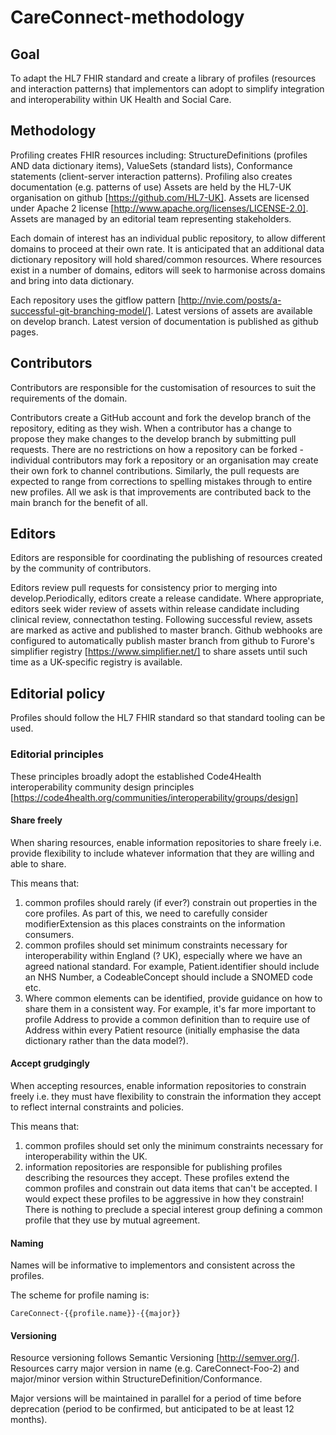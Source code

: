 # CareConnect-methodology

## Goal
To adapt the HL7 FHIR standard and create a library of profiles (resources and interaction patterns) that implementors can adopt to simplify integration and interoperability within UK Health and Social Care.

## Methodology
Profiling creates FHIR resources including: StructureDefinitions (profiles AND data dictionary items), ValueSets (standard lists), Conformance statements (client-server interaction patterns). Profiling also creates documentation (e.g. patterns of use) Assets are held by the HL7-UK organisation on github [https://github.com/HL7-UK]. Assets are licensed under Apache 2 license [http://www.apache.org/licenses/LICENSE-2.0]. Assets are managed by an editorial team representing stakeholders.

Each domain of interest has an individual public repository, to allow different domains to proceed at their own rate. It is anticipated that an additional data dictionary repository will hold shared/common resources. Where resources exist in a number of domains, editors will seek to harmonise across domains and bring into data dictionary.

Each repository uses the gitflow pattern [http://nvie.com/posts/a-successful-git-branching-model/]. Latest versions of assets are available on develop branch. Latest version of documentation is published as github pages.

## Contributors
Contributors are responsible for the customisation of resources to suit the requirements of the domain.

Contributors create a GitHub account and fork the develop branch of the repository, editing as they wish. When a contributor has a change to propose they make changes to the develop branch by submitting pull requests. There are no restrictions on how a repository can be forked - individual contributors may fork a repository or an organisation may create their own fork to channel contributions. Similarly, the pull requests are expected to range from corrections to spelling mistakes through to entire new profiles. All we ask is that improvements are contributed back to the main branch for the benefit of all.

## Editors
Editors are responsible for coordinating the publishing of resources created by the community of contributors.

Editors review pull requests for consistency prior to merging into develop.Periodically, editors create a release candidate. Where appropriate, editors seek wider review of assets within release candidate including clinical review, connectathon testing. Following successful review, assets are marked as active and published to master branch. Github webhooks are configured to automatically publish master branch from github to Furore's simplifier registry [https://www.simplifier.net/] to share  assets until such time as a UK-specific registry is available.

## Editorial policy
Profiles should follow the HL7 FHIR standard so that standard tooling can be used.

### Editorial principles
These principles broadly adopt the established Code4Health interoperability community design principles [https://code4health.org/communities/interoperability/groups/design]

#### Share freely
When sharing resources, enable information repositories to share freely i.e. provide flexibility to include whatever information that they are willing and able to share.

This means that:

1. common profiles should rarely (if ever?) constrain out properties in the core profiles. As part of this, we need to carefully consider modifierExtension as this places constraints on the information consumers.
2. common profiles should set minimum constraints necessary for interoperability within England (? UK), especially where we have an agreed national standard. For example, Patient.identifier should include an NHS Number, a CodeableConcept should include a SNOMED code etc.
3. Where common elements can be identified, provide guidance on how to share them in a consistent way. For example, it's far more important to profile Address to provide a common definition than to require use of Address within every Patient resource (initially emphasise the data dictionary rather than the data model?).

#### Accept grudgingly
When accepting resources, enable information repositories to constrain freely i.e. they must have flexibility to constrain the information they accept to reflect internal constraints and policies.

This means that:

1. common profiles should set only the minimum constraints necessary for interoperability within the UK.
2. information repositories are responsible for publishing profiles describing the resources they accept. These profiles extend the common profiles and constrain out data items that can't be accepted. I would expect these profiles to be aggressive in how they constrain! There is nothing to preclude a special interest group defining a common profile that they use by mutual agreement.

#### Naming
Names will be informative to implementors and consistent across the profiles.

The scheme for profile naming is:

    CareConnect-{{profile.name}}-{{major}}

#### Versioning
Resource versioning follows Semantic Versioning [http://semver.org/]. Resources carry major version in name (e.g. CareConnect-Foo-2) and major/minor version within StructureDefinition/Conformance. 

Major versions will be maintained in parallel for a period of time before deprecation (period to be confirmed, but anticipated to be at least 12 months).

